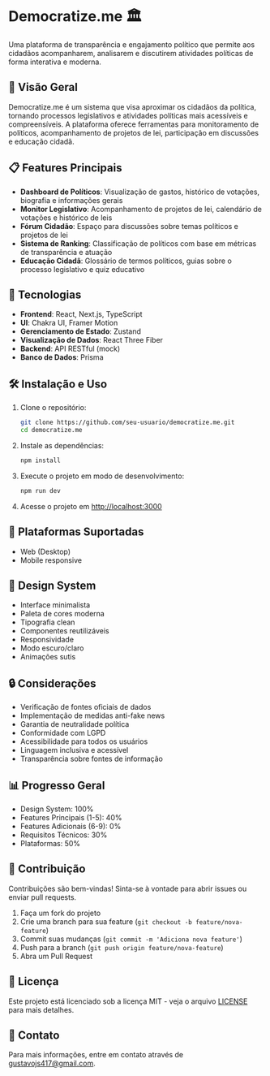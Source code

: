 # Democratize.me 🏛️

Uma plataforma de transparência e engajamento político que permite aos cidadãos acompanharem, analisarem e discutirem atividades políticas de forma interativa e moderna.

## 🎯 Visão Geral

Democratize.me é um sistema que visa aproximar os cidadãos da política, tornando processos legislativos e atividades políticas mais acessíveis e compreensíveis. A plataforma oferece ferramentas para monitoramento de políticos, acompanhamento de projetos de lei, participação em discussões e educação cidadã.

## 📋 Features Principais

- **Dashboard de Políticos**: Visualização de gastos, histórico de votações, biografia e informações gerais
- **Monitor Legislativo**: Acompanhamento de projetos de lei, calendário de votações e histórico de leis
- **Fórum Cidadão**: Espaço para discussões sobre temas políticos e projetos de lei
- **Sistema de Ranking**: Classificação de políticos com base em métricas de transparência e atuação
- **Educação Cidadã**: Glossário de termos políticos, guias sobre o processo legislativo e quiz educativo

## 🚀 Tecnologias

- **Frontend**: React, Next.js, TypeScript
- **UI**: Chakra UI, Framer Motion
- **Gerenciamento de Estado**: Zustand
- **Visualização de Dados**: React Three Fiber
- **Backend**: API RESTful (mock)
- **Banco de Dados**: Prisma

## 🛠️ Instalação e Uso

1. Clone o repositório:
   ```bash
   git clone https://github.com/seu-usuario/democratize.me.git
   cd democratize.me
   ```

2. Instale as dependências:
   ```bash
   npm install
   ```

3. Execute o projeto em modo de desenvolvimento:
   ```bash
   npm run dev
   ```

4. Acesse o projeto em [http://localhost:3000](http://localhost:3000)

## 📱 Plataformas Suportadas

- Web (Desktop)
- Mobile responsive

## 🎨 Design System

- Interface minimalista
- Paleta de cores moderna
- Tipografia clean
- Componentes reutilizáveis
- Responsividade
- Modo escuro/claro
- Animações sutis

## 🔒 Considerações

- Verificação de fontes oficiais de dados
- Implementação de medidas anti-fake news
- Garantia de neutralidade política
- Conformidade com LGPD
- Acessibilidade para todos os usuários
- Linguagem inclusiva e acessível
- Transparência sobre fontes de informação

## 📊 Progresso Geral

- Design System: 100%
- Features Principais (1-5): 40%
- Features Adicionais (6-9): 0%
- Requisitos Técnicos: 30%
- Plataformas: 50%

## 🤝 Contribuição

Contribuições são bem-vindas! Sinta-se à vontade para abrir issues ou enviar pull requests.

1. Faça um fork do projeto
2. Crie uma branch para sua feature (`git checkout -b feature/nova-feature`)
3. Commit suas mudanças (`git commit -m 'Adiciona nova feature'`)
4. Push para a branch (`git push origin feature/nova-feature`)
5. Abra um Pull Request

## 📄 Licença

Este projeto está licenciado sob a licença MIT - veja o arquivo [LICENSE](LICENSE) para mais detalhes.

## 📧 Contato

Para mais informações, entre em contato através de [gustavojs417@gmail.com](mailto:gustavojs417@gmail.com).